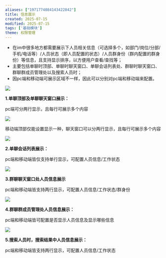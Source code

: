 ```yaml
---
aliases: ["1971774084143422842"]
title: 信息展示
created: 2025-07-15
modified: 2025-07-15
tags: ['基础模块']
theme: 权限管理
---
```


- 在im中很多地方都需要展示下人员相关信息（可选择多个，如部门/岗位/分部/手机/电话等）/人员状态（即人员配置的状态）/人员群身份（群内配置的群身份）等信息，且支持显示排序，以方便用户查看/查找等；
- 主要包括单聊时顶部、单聊时聊天窗口、单聊会话列表处、群聊时聊天窗口、群聊群成员管理处以及搜索人员时；
- 因pc端和移动端可展示区域不一样，因此可以分别对pc端和移动端来配置。

![](https://myhelpdoc.oss-cn-heyuan.aliyuncs.com/mdimages/fabb854e74206197e50b0f8824d2af08.jpg)

**1.单聊顶部及单聊聊天窗口展示：**

pc端可分两行显示，且每行可展示多个内容

![](https://myhelpdoc.oss-cn-heyuan.aliyuncs.com/mdimages/052f874aad5bebccc7edd313beaead36.jpg)

移动端顶部仅能设置显示一种，聊天窗口可以分两行显示，且每行可展示多个内容

![](https://myhelpdoc.oss-cn-heyuan.aliyuncs.com/mdimages/fed36f87b55a2d2ed75947d0cee904dc.jpg)

**2.单聊会话列表展示：**

pc端和移动端皆仅支持单行显示，可配置人员信息/工作状态

![](https://myhelpdoc.oss-cn-heyuan.aliyuncs.com/mdimages/705707e281b9232421047ec10ed482dc.jpg)

**3.群聊聊天窗口处人员信息展示**

pc端和移动端皆支持两行显示，可配置人员信息/工作状态/群身份

![](https://myhelpdoc.oss-cn-heyuan.aliyuncs.com/mdimages/6fb83b8c17047aaf87fce309fd2a2222.jpg)

**4.群聊群成员管理处人员信息展示：**

pc端和移动端皆可配置是否显示人员信息及显示哪些信息

![](https://myhelpdoc.oss-cn-heyuan.aliyuncs.com/mdimages/a619f28b25f476aba1cb5792b145b091.jpg)

**5.搜索人员时，搜索结果中人员信息展示：**

pc端和移动端皆支持两行显示，可配置人员信息/工作状态

